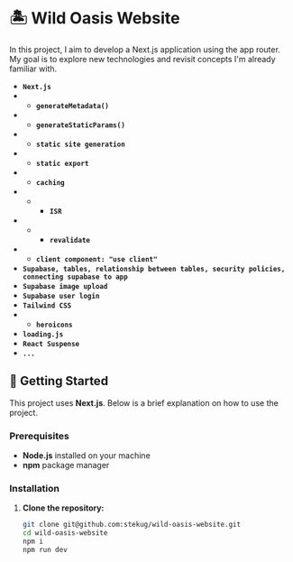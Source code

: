 # 🏝️ Wild Oasis Website

In this project, I aim to develop a Next.js application using the app router. My goal is to explore new technologies and revisit concepts I'm already familiar with.

- **`Next.js`**
- - **`generateMetadata()`**
- - **`generateStaticParams()`**
- - **`static site generation`**
- - **`static export`**
- - **`caching`**
- - - **`ISR`**
- - - **`revalidate`**
- - **`client component: "use client"`**
- **`Supabase, tables, relationship between tables, security policies, connecting supabase to app`**
- **`Supabase image upload`**
- **`Supabase user login`**
- **`Tailwind CSS`**
- - **`heroicons`**
- **`loading.js`**
- **`React Suspense`**
- **`...`**

## 🚀 Getting Started

This project uses **Next.js**. Below is a brief explanation on how to use the project.

### Prerequisites

- **Node.js** installed on your machine
- **npm** package manager

### Installation

1. **Clone the repository:**

   ```bash
   git clone git@github.com:stekug/wild-oasis-website.git
   cd wild-oasis-website
   npm i
   npm run dev
   ```
